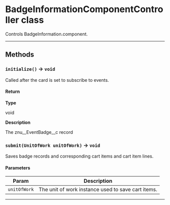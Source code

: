 # BadgeInformationComponentController class

Controls BadgeInformation.component.

---
## Methods
### `initialize()` → `void`

Called after the card is set to subscribe to events.

#### Return

**Type**

void

**Description**

The znu__EventBadge__c record

### `submit(UnitOfWork unitOfWork)` → `void`

Saves badge records and corresponding cart items and cart item lines.

#### Parameters
|Param|Description|
|-----|-----------|
|`unitOfWork` |  The unit of work instance used to save cart items. |

---
